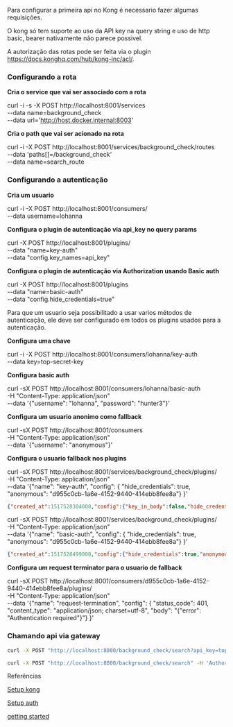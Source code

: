 Para configurar a primeira api no Kong é necessario fazer algumas requisições.

O kong só tem suporte ao uso da API key na query string e uso de http basic, bearer nativamente não parece possivel.

A autorização das rotas pode ser feita via o plugin https://docs.konghq.com/hub/kong-inc/acl/.

### Configurando a rota

**Cria o service que vai ser associado com a rota**

curl -i -s -X POST http://localhost:8001/services \
  --data name=background_check \
  --data url='http://host.docker.internal:8003'

**Cria o path que vai ser acionado na rota**

curl -i -X POST http://localhost:8001/services/background_check/routes \
  --data 'paths[]=/background_check' \
  --data name=search_route

### Configurando a autenticação

**Cria um usuario**

curl -i -X POST http://localhost:8001/consumers/ \
  --data username=lohanna

**Configura o plugin de autenticação via api_key no query params**

curl -X POST http://localhost:8001/plugins/ \
    --data "name=key-auth"  \
    --data "config.key_names=api_key"

**Configura o plugin de autenticação via Authorization usando Basic auth**

curl -X POST http://localhost:8001/plugins \
    --data "name=basic-auth"  \
    --data "config.hide_credentials=true"

Para que um usuario seja possibilitado a usar varios métodos de autenticação, ele deve ser configurado em todos os plugins usados para a autenticação.

**Configura uma chave**

curl -i -X POST http://localhost:8001/consumers/lohanna/key-auth \
  --data key=top-secret-key

**Configura basic auth**

curl -sX POST http://localhost:8001/consumers/lohanna/basic-auth \
  -H "Content-Type: application/json" \
  --data '{"username": "lohanna", "password": "hunter3"}'

**Configura um usuario anonimo como fallback**

curl -sX POST http://localhost:8001/consumers \
  -H "Content-Type: application/json" \
  --data '{"username": "anonymous"}'

**Configura o usuario fallback nos plugins**

curl -sX POST http://localhost:8001/services/background_check/plugins/ \
  -H "Content-Type: application/json" \
  --data '{"name": "key-auth", "config": { "hide_credentials": true, "anonymous": "d955c0cb-1a6e-4152-9440-414ebb8fee8a"} }'
 
```json
{"created_at":1517528304000,"config":{"key_in_body":false,"hide_credentials":true,"anonymous":"d955c0cb-1a6e-4152-9440-414ebb8fee8a","run_on_preflight":true,"key_names":["apikey"]},"id":"bb884f7b-4e48-4166-8c80-c858b5a4c357","name":"key-auth","service_id":"a2a168a8-4491-4fe1-9426-cde3b5fcd45b","enabled":true}
```

curl -sX POST http://localhost:8001/services/background_check/plugins/ \
  -H "Content-Type: application/json" \
  --data '{"name": "basic-auth", "config": { "hide_credentials": true, "anonymous": "d955c0cb-1a6e-4152-9440-414ebb8fee8a"} }'

```json
{"created_at":1517528499000,"config":{"hide_credentials":true,"anonymous":"d955c0cb-1a6e-4152-9440-414ebb8fee8a"},"id":"e5a40543-debe-4225-a879-a54901368e6d","name":"basic-auth","service_id":"a2a168a8-4491-4fe1-9426-cde3b5fcd45b","enabled":true}
```

**Configura um request terminator para o usuario de fallback**


curl -sX POST http://localhost:8001/consumers/d955c0cb-1a6e-4152-9440-414ebb8fee8a/plugins/ \
  -H "Content-Type: application/json" \
  --data '{"name": "request-termination", "config": { "status_code": 401, "content_type": "application/json; charset=utf-8", "body": "{\"error\": \"Authentication required\"}"} }'


### Chamando api via gateway

```bash
curl -X POST "http://localhost:8000/background_check/search?api_key=top-secret-key"

curl -X POST "http://localhost:8000/background_check/search" -H 'Authorization: Basic bG9oYW5uYTpodW50ZXIz'
```

Referências

[Setup kong](https://hub.docker.com/_/kong)

[Setup auth](https://docs.konghq.com/gateway/latest/kong-plugins/authentication/allowing-multiple-authentication-methods/)

[getting started](https://docs.konghq.com/gateway/3.0.x/get-started/services-and-routes/)
